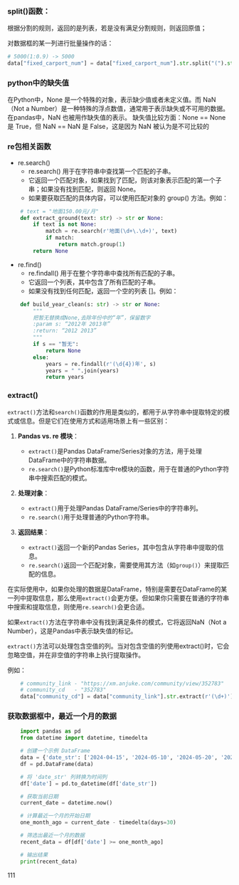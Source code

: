 ### split()函数：
根据分割的规则，返回的是列表，若是没有满足分割规则，则返回原值；

对数据框的某一列进行批量操作的话：  
```python
# 5000(1:0.9) -> 5000
data["fixed_carport_num"] = data["fixed_carport_num"].str.split("(").str[0]
```
### python中的缺失值
在Python中，None 是一个特殊的对象，表示缺少值或者未定义值。而 NaN（Not a Number）是一种特殊的浮点数值，通常用于表示缺失或不可用的数据。在pandas中，NaN 也被用作缺失值的表示。
缺失值比较方面：None == None 是 True，但 NaN == NaN 是 False，这是因为 NaN 被认为是不可比较的

### re包相关函数
- re.search()
    - re.search() 用于在字符串中查找第一个匹配的子串。
    - 它返回一个匹配对象，如果找到了匹配，则该对象表示匹配的第一个子串；如果没有找到匹配，则返回 None。
    - 如果要获取匹配的具体内容，可以使用匹配对象的 group() 方法。例如：
```python
    # text = "地面150.00元/月"
    def extract_ground(text: str) -> str or None:
        if text is not None:
            match = re.search(r'地面(\d+\.\d+)', text)
            if match:
                return match.group(1)
        return None
```

- re.find()
    - re.findall() 用于在整个字符串中查找所有匹配的子串。
    - 它返回一个列表，其中包含了所有匹配的子串。
    - 如果没有找到任何匹配，返回一个空的列表 []。例如：
```python
    def build_year_clean(s: str) -> str or None:
        """
        把暂无替换成None,去除年份中的“年”，保留数字
        :param s: “2012年 2013年”
        :return: “2012 2013”
        """
        if s == "暂无":
            return None
        else:
            years = re.findall(r'(\d{4})年', s)
            years = " ".join(years)
            return years
```

### extract()
`extract()`方法和`search()`函数的作用是类似的，都用于从字符串中提取特定的模式或信息。但是它们在使用方式和适用场景上有一些区别：

1. **Pandas vs. re 模块**：
   - `extract()`是Pandas DataFrame/Series对象的方法，用于处理DataFrame中的字符串数据。
   - `re.search()`是Python标准库中re模块的函数，用于在普通的Python字符串中搜索匹配的模式。

2. **处理对象**：
   - `extract()`用于处理Pandas DataFrame/Series中的字符串列。
   - `re.search()`用于处理普通的Python字符串。

3. **返回结果**：
   - `extract()`返回一个新的Pandas Series，其中包含从字符串中提取的信息。
   - `re.search()`返回一个匹配对象，需要使用其方法（如`group()`）来提取匹配的信息。

在实际使用中，如果你处理的数据是DataFrame，特别是需要在DataFrame的某一列中提取信息，那么使用`extract()`会更方便。但如果你只需要在普通的字符串中搜索和提取信息，则使用`re.search()`会更合适。

如果`extract()`方法在字符串中没有找到满足条件的模式，它将返回NaN（Not a Number），这是Pandas中表示缺失值的标记。

`extract()`方法可以处理包含空值的列。当对包含空值的列使用extract()时，它会忽略空值，并在非空值的字符串上执行提取操作。

例如：
```python
    # community_link - "https://xm.anjuke.com/community/view/352783"
    # community_cd   - "352783"
    data["community_cd"] = data["community_link"].str.extract(r'(\d+)') 
```

### 获取数据框中，最近一个月的数据
```python
    import pandas as pd
    from datetime import datetime, timedelta

    # 创建一个示例 DataFrame
    data = {'date_str': ['2024-04-15', '2024-05-10', '2024-05-20', '2024-06-01']}
    df = pd.DataFrame(data)

    # 将 'date_str' 列转换为时间列
    df['date'] = pd.to_datetime(df['date_str'])

    # 获取当前日期
    current_date = datetime.now()

    # 计算最近一个月的开始日期
    one_month_ago = current_date - timedelta(days=30)

    # 筛选出最近一个月的数据
    recent_data = df[df['date'] >= one_month_ago]

    # 输出结果
    print(recent_data)
```

111
